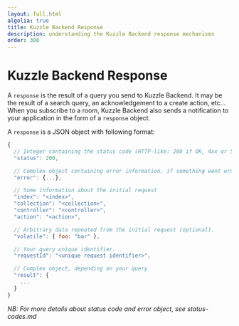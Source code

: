 ```yaml
---
layout: full.html
algolia: true
title: Kuzzle Backend Response
description: understanding the Kuzzle Backend response mechanisms
order: 300
---
```


# Kuzzle Backend Response

A `response` is the result of a query you send to Kuzzle Backend.
It may be the result of a search query, an acknowledgement to a create action, etc...
When you subscribe to a room, Kuzzle Backend also sends a notification to your application in the form of a `response` object.

A `response` is a JSON object with following format:


```javascript
{
  // Integer containing the status code (HTTP-like: 200 if OK, 4xx or 5xx in case of error)
  "status": 200,

  // Complex object containing error information, if something went wrong (null if OK)
  "error": {...},

  // Some information about the initial request
  "index": "<index>",
  "collection": "<collection>",
  "controller": "<controller>",
  "action": "<action>",

  // Arbitrary data repeated from the initial request (optional).
  "volatile": { foo: "bar" },

  // Your query unique identifier.
  "requestId": "<unique request identifier>",

  // Complex object, depending on your query
  "result": {
    ...
  }
}
```

_NB: For more details about status code and error object, see status-codes.md_

